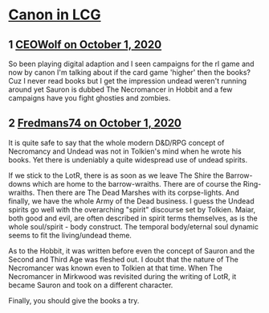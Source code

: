 # [Canon in LCG](https://community.fantasyflightgames.com/topic/311608-canon-in-lcg/)

## 1 [CEOWolf on October 1, 2020](https://community.fantasyflightgames.com/topic/311608-canon-in-lcg/?do=findComment&comment=3996070)

So been playing digital adaption and I seen campaigns for the rl game and now by canon I'm talking about if the card game 'higher' then the books? Cuz I never read books but I get the impression undead weren't running around yet Sauron is dubbed The Necromancer in Hobbit and a few campaigns have you fight ghosties and zombies.

## 2 [Fredmans74 on October 1, 2020](https://community.fantasyflightgames.com/topic/311608-canon-in-lcg/?do=findComment&comment=3996239)

It is quite safe to say that the whole modern D&D/RPG concept of Necromancy and Undead was not in Tolkien's mind when he wrote his books. Yet there is undeniably a quite widespread use of undead spirits.

If we stick to the LotR, there is as soon as we leave The Shire the Barrow-downs which are home to the barrow-wraiths. There are of course the Ring-wraiths. Then there are The Dead Marshes with its corpse-lights. And finally, we have the whole Army of the Dead business. I guess the Undead spirits go well with the overarching "spirit" discourse set by Tolkien. Maiar, both good and evil, are often described in spirit terms themselves, as is the whole soul/spirit - body construct. The temporal body/eternal soul dynamic seems to fit the living/undead theme.

As to the Hobbit, it was written before even the concept of Sauron and the Second and Third Age was fleshed out. I doubt that the nature of The Necromancer was known even to Tolkien at that time. When The Necromancer in Mirkwood was revisited during the writing of LotR, it became Sauron and took on a different character.

Finally, you should give the books a try.


